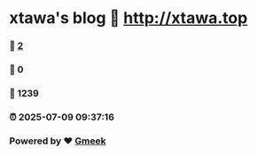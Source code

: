 # xtawa's blog :link: http://xtawa.top 
### :page_facing_up: [2](http://xtawa.top/tag.html) 
### :speech_balloon: 0 
### :hibiscus: 1239 
### :alarm_clock: 2025-07-09 09:37:16 
### Powered by :heart: [Gmeek](https://github.com/Meekdai/Gmeek)
